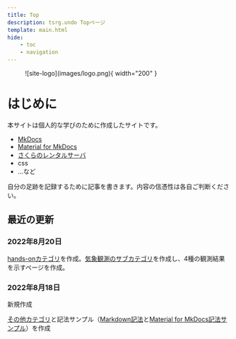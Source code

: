 ```yaml
---
title: Top
description: tsrg.undo Topページ
template: main.html
hide:
    - toc
    - navigation
---
```


<figure markdown>
  ![site-logo](images/logo.png){ width="200" }
</figure>

# はじめに

本サイトは個人的な学びのために作成したサイトです。

- [MkDocs](https://www.mkdocs.org/)
- [Material for MkDocs](https://squidfunk.github.io/mkdocs-material/)
- [さくらのレンタルサーバ](https://rs.sakura.ad.jp/)
- css
- ...など

自分の足跡を記録するために記事を書きます。内容の信憑性は各自ご判断ください。

## 最近の更新

### 2022年8月20日

[hands-onカテゴリ](hands-on/index.md)を作成。[気象観測のサブカテゴリ](hands-on/weather/index.md)を作成し、4種の観測結果を示すページを作成。

### 2022年8月18日

新規作成

[その他カテゴリ](others/index.md)と記法サンプル（[Markdown記法](others/markdown_sample.md)と[Material for MkDocs記法サンプル](others/Material_for_MkDocs_sample.md)）を作成
